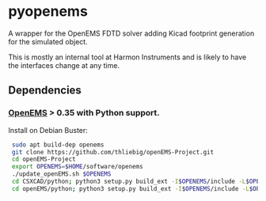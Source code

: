 # pyopenems

A wrapper for the OpenEMS FDTD solver adding Kicad footprint generation for the simulated object.

This is mostly an internal tool at Harmon Instruments and is likely to have the interfaces change at any time.

## Dependencies
### [OpenEMS](http://openems.de) > 0.35  with Python support.

Install on Debian Buster:

```bash
 sudo apt build-dep openems
 git clone https://github.com/thliebig/openEMS-Project.git
 cd openEMS-Project
 export OPENEMS=$HOME/software/openems
 ./update_openEMS.sh $OPENEMS
 cd CSXCAD/python; python3 setup.py build_ext -I$OPENEMS/include -L$OPENEMS/lib -R$OPENEMS/lib; sudo python3 setup.py install
 cd openEMS/python; python3 setup.py build_ext -I$OPENEMS/include -L$OPENEMS/lib -R$OPENEMS/lib; sudo python3 setup.py install
 ```
